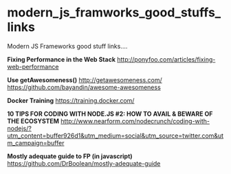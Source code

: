 # modern_js_framworks_good_stuffs_links
Modern JS Frameworks good stuff links.... 

**Fixing Performance in the Web Stack**
http://ponyfoo.com/articles/fixing-web-performance


**Use getAwesomeness()**
http://getawesomeness.com/
https://github.com/bayandin/awesome-awesomeness


**Docker Training**
https://training.docker.com/


**10 TIPS FOR CODING WITH NODE.JS #2: HOW TO AVAIL & BEWARE OF THE ECOSYSTEM**
http://www.nearform.com/nodecrunch/coding-with-nodejs/?utm_content=buffer926d1&utm_medium=social&utm_source=twitter.com&utm_campaign=buffer

**Mostly adequate guide to FP (in javascript)**
https://github.com/DrBoolean/mostly-adequate-guide
